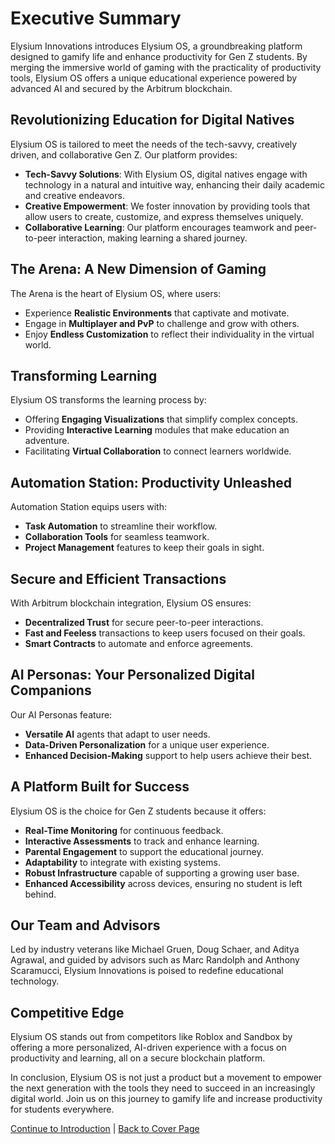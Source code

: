# Executive Summary

Elysium Innovations introduces Elysium OS, a groundbreaking platform designed to gamify life and enhance productivity for Gen Z students. By merging the immersive world of gaming with the practicality of productivity tools, Elysium OS offers a unique educational experience powered by advanced AI and secured by the Arbitrum blockchain.

## Revolutionizing Education for Digital Natives

Elysium OS is tailored to meet the needs of the tech-savvy, creatively driven, and collaborative Gen Z. Our platform provides:

- **Tech-Savvy Solutions**: With Elysium OS, digital natives engage with technology in a natural and intuitive way, enhancing their daily academic and creative endeavors.
- **Creative Empowerment**: We foster innovation by providing tools that allow users to create, customize, and express themselves uniquely.
- **Collaborative Learning**: Our platform encourages teamwork and peer-to-peer interaction, making learning a shared journey.

## The Arena: A New Dimension of Gaming

The Arena is the heart of Elysium OS, where users:

- Experience **Realistic Environments** that captivate and motivate.
- Engage in **Multiplayer and PvP** to challenge and grow with others.
- Enjoy **Endless Customization** to reflect their individuality in the virtual world.

## Transforming Learning

Elysium OS transforms the learning process by:

- Offering **Engaging Visualizations** that simplify complex concepts.
- Providing **Interactive Learning** modules that make education an adventure.
- Facilitating **Virtual Collaboration** to connect learners worldwide.

## Automation Station: Productivity Unleashed

Automation Station equips users with:

- **Task Automation** to streamline their workflow.
- **Collaboration Tools** for seamless teamwork.
- **Project Management** features to keep their goals in sight.

## Secure and Efficient Transactions

With Arbitrum blockchain integration, Elysium OS ensures:

- **Decentralized Trust** for secure peer-to-peer interactions.
- **Fast and Feeless** transactions to keep users focused on their goals.
- **Smart Contracts** to automate and enforce agreements.

## AI Personas: Your Personalized Digital Companions

Our AI Personas feature:

- **Versatile AI** agents that adapt to user needs.
- **Data-Driven Personalization** for a unique user experience.
- **Enhanced Decision-Making** support to help users achieve their best.

## A Platform Built for Success

Elysium OS is the choice for Gen Z students because it offers:

- **Real-Time Monitoring** for continuous feedback.
- **Interactive Assessments** to track and enhance learning.
- **Parental Engagement** to support the educational journey.
- **Adaptability** to integrate with existing systems.
- **Robust Infrastructure** capable of supporting a growing user base.
- **Enhanced Accessibility** across devices, ensuring no student is left behind.

## Our Team and Advisors

Led by industry veterans like Michael Gruen, Doug Schaer, and Aditya Agrawal, and guided by advisors such as Marc Randolph and Anthony Scaramucci, Elysium Innovations is poised to redefine educational technology.

## Competitive Edge

Elysium OS stands out from competitors like Roblox and Sandbox by offering a more personalized, AI-driven experience with a focus on productivity and learning, all on a secure blockchain platform.

In conclusion, Elysium OS is not just a product but a movement to empower the next generation with the tools they need to succeed in an increasingly digital world. Join us on this journey to gamify life and increase productivity for students everywhere.

[Continue to Introduction](whitepaper/introduction.md) | [Back to Cover Page](whitepaper/cover_page.md)